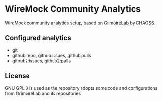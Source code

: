 # WireMock Community Analytics

WireMock community analytics setup, based on [GrimoireLab](https://chaoss.github.io/grimoirelab/)
by CHAOSS.

## Configured analytics

- git
- github:repo, github:issues, github:pulls
- github2:issues, github2:pulls

## License

GNU GPL 3 is used as the repository adopts some code and configurations from
GrimoireLab and its repositories
